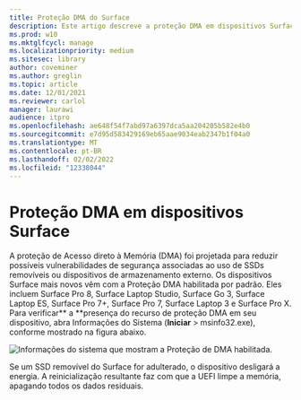 ```yaml
---
title: Proteção DMA do Surface
description: Este artigo descreve a proteção DMA em dispositivos Surface compatíveis
ms.prod: w10
ms.mktglfcycl: manage
ms.localizationpriority: medium
ms.sitesec: library
author: coveminer
ms.author: greglin
ms.topic: article
ms.date: 12/01/2021
ms.reviewer: carlol
manager: laurawi
audience: itpro
ms.openlocfilehash: ae648f54f7abd97a6397dca5aa204205b582e4b0
ms.sourcegitcommit: e7d95d583429169eb65aae9034eab2347b1f04a0
ms.translationtype: MT
ms.contentlocale: pt-BR
ms.lasthandoff: 02/02/2022
ms.locfileid: "12338044"
---
```

# <a name="dma-protection-on-surface-devices"></a>Proteção DMA em dispositivos Surface

A proteção de Acesso direto à Memória (DMA) foi projetada para reduzir possíveis vulnerabilidades de segurança associadas ao uso de SSDs removíveis ou dispositivos de armazenamento externo. Os dispositivos Surface mais novos vêm com a Proteção DMA habilitada por padrão. Eles incluem Surface Pro 8, Surface Laptop Studio, Surface Go 3, Surface Laptop ES, Surface Pro 7+, Surface Pro 7, Surface Laptop 3 e Surface Pro  X.  Para verificar** a **presença do recurso de proteção DMA em seu dispositivo, abra Informações do Sistema (**Iniciar** > msinfo32.exe), conforme mostrado na figura abaixo.

![Informações do sistema que mostram a Proteção de DMA habilitada.](images/systeminfodma.png)

Se um SSD removível do Surface for adulterado, o dispositivo desligará a energia. A reinicialização resultante faz com que a UEFI limpe a memória, apagando todos os dados residuais.
